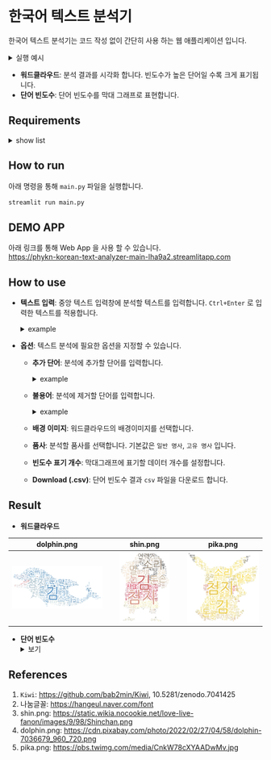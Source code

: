 # 한국어 텍스트 분석기  

한국어 텍스트 분석기는 코드 작성 없이 간단히 사용 하는 웹 애플리케이션 입니다.  

<details>
  <summary>실행 예시</summary>
  <figure>
      <img src="image/example.png">  
  </figure>
</details>  

- **워드클라우드**: 분석 결과를 시각화 합니다. 빈도수가 높은 단어일 수록 크게 표기됩니다.
- **단어 빈도수**: 단어 빈도수를 막대 그래프로 표현합니다.

## Requirements  

<details>
  <summary>show list</summary>  
  
  - numpy
  - pandas
  - Pillow
  - altair
  - streamlit
  - wordcloud
  - kiwipiepy
</details>  

## How to run
아래 명령을 통해 `main.py` 파일을 실행합니다.
```python
streamlit run main.py
```

## DEMO APP
아래 링크를 통해 Web App 을 사용 할 수 있습니다.  
https://phykn-korean-text-analyzer-main-lha9a2.streamlitapp.com

## How to use
- **텍스트 입력**: 중앙 텍스트 입력창에 분석할 텍스트를 입력합니다. `Ctrl+Enter` 로 입력한 텍스트를 적용합니다.  
  <details>
    <summary>example</summary>  
    <figure>
      <img src="image/input.png">
    </figure>
  </details>

- **옵션**: 텍스트 분석에 필요한 옵션을 지정할 수 있습니다.
    - **추가 단어**: 분석에 추가할 단어를 입력합니다.
      <details>
        <summary>example</summary>   
        <figure>
          <img src="image/add.png">  
        </figure>
      </details>  

    - **불용어**: 분석에 제거할 단어를 입력합니다.  
      <details>
        <summary>example</summary>   
        <figure>
          <img src="image/remove.png">  
        </figure>
      </details>  

    - **배경 이미지**: 워드클라우드의 배경이미지를 선택합니다.
    - **품사**: 분석할 품사를 선택합니다. 기본값은 `일반 명사`, `고유 명사` 입니다.
    - **빈도수 표기 개수**: 막대그래프에 표기할 데이터 개수를 설정합니다.
    - **Download (.csv)**: 단어 빈도수 결과 `csv` 파일을 다운로드 합니다.

## Result
- **워드클라우드**  

| dolphin.png | shin.png | pika.png |
| :---: | :---: | :---: |
| <img src="image/dolphin.png" width="130%"> | <img src="image/shin.png" width="70%"> | <img src="image/pika.png" width="100%"> |

- **단어 빈도수**  
  <details>
    <summary>보기</summary>   
      <figure>
        <img src="image/frequency.png">  
      </figure>
  </details>  

## References
1. `Kiwi`: https://github.com/bab2min/Kiwi, 10.5281/zenodo.7041425
2. 나눔글꼴: https://hangeul.naver.com/font  
3. shin.png: https://static.wikia.nocookie.net/love-live-fanon/images/9/98/Shinchan.png
4. dolphin.png: https://cdn.pixabay.com/photo/2022/02/27/04/58/dolphin-7036679_960_720.png
5. pika.png: https://pbs.twimg.com/media/CnkW78cXYAADwMv.jpg
